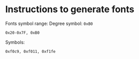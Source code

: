 # Instructions to generate fonts

Fonts symbol range:
Degree symbol: ```0xB0```
```
0x20-0x7F, 0xB0
```

Symbols: 
```
0xf0c9, 0xf011, 0xf1fe
```

